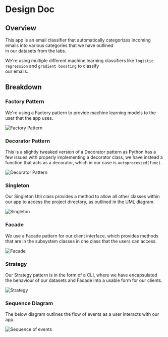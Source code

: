  # Design Doc

## Overview

This app is an email classifier that automatically categorizes incoming emails into various categories that we have outlined  
in our datasets from the labs.

We're using multiple different machine learning classifiers like `logistic regression` and `gradient boosting` to classify  
our emails.

## Breakdown

### Factory Pattern

We're using a Factory pattern to provide machine learning models to the user that the app uses.

![Factory Pattern](./images/Factory_Diagram.png)

### Decorator Pattern

This is a slightly tweaked version of a Decorator pattern as Python has a few issues with properly implementing a decorator
class, we have instead a function that acts as a decorator, which in our case is ``autoprocessed(func)``.

![Decorator Pattern](./images/Decorator_Diagram.png)

### Singleton

Our Singleton Util class provides a method to allow all other classes within our app to access the project directory, as
outlined in the UML diagram.

![Singleton](./images/Singleton.png)

### Facade

We use a Facade pattern for our client interface, which provides methods that are in the subsystem classes in one class that
the users can access.

![Facade](./images/Facade_Diagram.png)

### Strategy

Our Strategy pattern is in the form of a CLI, where we have encapsulated the behaviour of our datasets and Facade into a
usable form for our clients.

![Strategy](./images/Strategy_Diagram.png)

### Sequence Diagram

The below diagram outlines the flow of events as a user interacts with our app.

![Sequence of events](./images/Sequence_Diagram.png)

